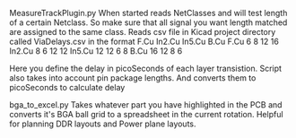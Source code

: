 MeasureTrackPlugin.py
When started reads NetClasses and will test length of a certain Netclass. So make sure that all signal you want length matched are assigned to the same class.
Reads csv file in Kicad project directory called ViaDelays.csv in the format
	    F.Cu	In2.Cu	    In5.Cu	    B.Cu
F.Cu	6	    8	        12	        16
In2.Cu	8	    6	        12	        12
In5.Cu	12	    12	        6	        8
B.Cu	16	    12	        8	        6

Here you define the delay in picoSeconds of each layer transistion. 
Script also takes into account pin package lengths. And converts them to picoSeconds to calculate delay





bga_to_excel.py
Takes whatever part you have highlighted in the PCB and converts it's BGA ball grid to a spreadsheet in the current rotation.
Helpful for planning DDR layouts and Power plane layouts.
